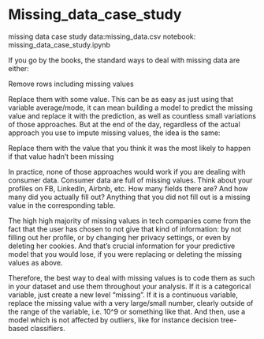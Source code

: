 # Missing_data_case_study
missing data case study
data:missing_data.csv
notebook: missing_data_case_study.ipynb

If you go by the books, the standard ways to deal with missing data are either:


Remove rows including missing values


Replace them with some value. This can be as easy as just using that variable average/mode, it can mean building a model to predict the missing value and replace it with the prediction, as well as countless small variations of those approaches. But at the end of the day, regardless of the actual approach you use to impute missing values, the idea is the same:


Replace them with the value that you think it was the most likely to happen if that value hadn’t been missing


In practice, none of those approaches would work if you are dealing with consumer data. Consumer data are full of missing values. Think about your profiles on FB, LinkedIn, Airbnb, etc. How many fields there are? And how many did you actually fill out? Anything that you did not fill out is a missing value in the corresponding table.


The high high majority of missing values in tech companies come from the fact that the user has chosen to not give that kind of information: by not filling out her profile, or by changing her privacy settings, or even by deleting her cookies. And that’s crucial information for your predictive model that you would lose, if you were replacing or deleting the missing values as above.


Therefore, the best way to deal with missing values is to code them as such in your dataset and use them throughout your analysis. If it is a categorical variable, just create a new level “missing”. If it is a continuous variable, replace the missing value with a very large/small number, clearly outside of the range of the variable, i.e. 10^9 or something like that. And then, use a model which is not affected by outliers, like for instance decision tree-based classifiers.
